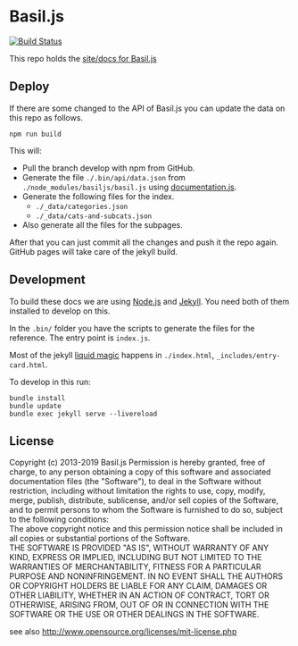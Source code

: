 # Basil.js

[![Build Status](https://travis-ci.org/basiljs/basiljs.github.io.svg?branch=master)](https://travis-ci.org/basiljs/basiljs.github.io)

This repo holds the [site/docs for Basil.js](https://basiljs.github.io/)  

## Deploy  

If there are some changed to the API of Basil.js you can update the data on this repo as follows.  

    npm run build

This will:  

- Pull the branch develop with npm from GitHub.
- Generate the file `./.bin/api/data.json` from `./node_modules/basiljs/basil.js` using [documentation.js](http://documentation.js.org/).
- Generate the following files for the index.
    + `./_data/categories.json`
    + `./_data/cats-and-subcats.json`
- Also generate all the files for the subpages.  

After that you can just commit all the changes and push it the repo again. GitHub pages will take care of the jekyll build.  


## Development

To build these docs we are using [Node.js](https://nodejs.org/en/) and [Jekyll](https://jekyllrb.com/). You need both of them installed to develop on this.  

In the `.bin/` folder you have the scripts to generate the files for the reference. The entry point is `index.js`.  

Most of the jekyll [liquid magic](https://github.com/Shopify/liquid/wiki/Liquid-for-Designers) happens in `./index.html`, `_includes/entry-card.html`.  

To develop in this run:

    bundle install
    bundle update
    bundle exec jekyll serve --livereload

## License

Copyright (c)  2013-2019 Basil.js
Permission is hereby granted, free of charge, to any person obtaining a copy of this software and associated documentation files (the "Software"), to deal in the Software  without restriction, including without limitation the rights to use, copy, modify, merge, publish, distribute, sublicense, and/or sell copies of the Software, and to  permit persons to whom the Software is furnished to do so, subject to the following conditions:  
The above copyright notice and this permission notice shall be included in all copies or substantial portions of the Software.  
THE SOFTWARE IS PROVIDED "AS IS", WITHOUT WARRANTY OF ANY KIND, EXPRESS OR IMPLIED, INCLUDING BUT NOT LIMITED TO THE WARRANTIES OF MERCHANTABILITY, FITNESS FOR A  PARTICULAR PURPOSE AND NONINFRINGEMENT. IN NO EVENT SHALL THE AUTHORS OR COPYRIGHT HOLDERS BE LIABLE FOR ANY CLAIM, DAMAGES OR OTHER LIABILITY, WHETHER IN AN ACTION OF  CONTRACT, TORT OR OTHERWISE, ARISING FROM, OUT OF OR IN CONNECTION WITH THE SOFTWARE OR THE USE OR OTHER DEALINGS IN THE SOFTWARE.  

see also http://www.opensource.org/licenses/mit-license.php

